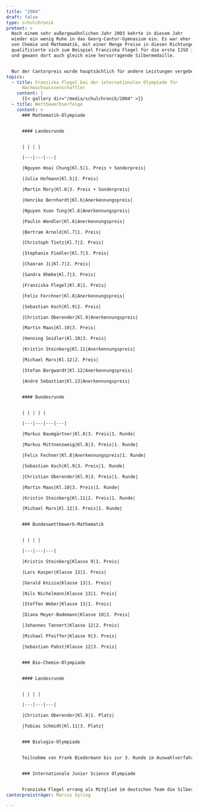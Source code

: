 ```yaml
---
title: "2004"
draft: false
type: schulchronik
pretext: >
  Nach einem sehr außergewöhnlichen Jahr 2003 kehrte in diesem Jahr
  wieder ein wenig Ruhe in das Georg-Cantor-Gymnasium ein. Es war eher das Jahr
  von Chemie und Mathematik, mit einer Menge Preise in diesen Richtungen. So
  qualifizierte sich zum Beispiel Franziska Flegel für die erste IJSO in Jakarta
  und gewann dort auch gleich eine hervorragende Silbermedaille.


  Nur der Cantorpreis wurde hauptsächlich für andere Leistungen vergeben. Der Preisträger dieses Jahres ist sehr engagiert und initiierte im November 2003 als Schülersprecher den Schülerstreik. Marcus Syring hat diesen Preis auf jeden Fall verdient und schließt sich mit seiner außergewöhnlichen Arbeit für die Schule als neunter Preisträger in die Reihe großer Cantorianer an.
topics:
  - title: Franziska Flegel bei der internationalen Olympiade für
      Nachwuchswissenschaftler
    content: |
      {{< gallery dir="/media/schulchronik/2004" >}}
  - title: Wettbewerbserfolge
    content: >
      ### Mathematik-Olympiade


      #### Landesrunde


      | | | |

      |---|---|---|

      |Nguyen Hoai Chung|Kl.5|1. Preis + Sonderpreis|

      |Julia Hofmann|Kl.5|2. Preis|

      |Martin Mory|Kl.6|3. Preis + Sonderpreis|

      |Henrike Bernhardt|Kl.6|Anerkennungspreis|

      |Nguyen Xuan Tung|Kl.6|Anerkennungspreis|

      |Paulin Wendler|Kl.6|Anerkennungspreis|

      |Bertram Arnold|Kl.7|1. Preis|

      |Christoph Tietz|Kl.7|2. Preis|

      |Stephanie Fiedler|Kl.7|3. Preis|

      |Chaoran Ji|Kl.7|2. Preis|

      |Sandra Ohmke|Kl.7|3. Preis|

      |Franziska Flegel|Kl.8|1. Preis|

      |Felix Ferchner|Kl.8|Anerkennungspreis|

      |Sebastian Koch|Kl.9|2. Preis|

      |Christian Oberender|Kl.9|Anerkennungspreis|

      |Martin Maas|Kl.10|3. Preis|

      |Henning Seidler|Kl.10|3. Preis|

      |Kristin Steinberg|Kl.11|Anerkennungspreis|

      |Michael Marx|Kl.12|2. Preis|

      |Stefan Borgwardt|Kl.12|Anerkennungspreis|

      |André Sebastian|Kl.13|Anerkennungspreis|


      #### Bundesrunde


      | | | | |

      |---|---|---|---|

      |Markus Baumgärtner|Kl.8|3. Preis|1. Runde|

      |Markus Mittnenzweig|Kl.8|3. Preis|1. Runde|

      |Felix Fechner|Kl.8|Anerkennungspreis|1. Runde|

      |Sebastian Koch|Kl.9|3. Preis|1. Runde|

      |Christian Oberender|Kl.9|3. Preis|1. Runde|

      |Martin Maas|Kl.10|3. Preis|1. Runde|

      |Kristin Steinberg|Kl.11|2. Preis|1. Runde|

      |Michael Marx|Kl.12|3. Preis|1. Runde|


      ### Bundeswettbewerb-Mathematik


      | | | |

      |---|---|---|

      |Kristin Steinberg|Klasse 9|1. Preis|

      |Lars Kasper|Klasse 13|1. Preis|

      |Gerald Knizia|Klasse 13|1. Preis|

      |Nils Nichelmann|Klasse 13|1. Preis|

      |Steffen Weber|Klasse 13|1. Preis|

      |Diana Meyer-Bodemann|Klasse 10|2. Preis|

      |Johannes Tannert|Klasse 12|2. Preis|

      |Michael Pfeiffer|Klasse 9|3. Preis|

      |Sebastian Pabst|Klasse 12|3. Preis|


      ### Bio-Chemie-Olympiade


      #### Landesrunde


      | | | |

      |---|---|---|

      |Christian Oberender|Kl.9|1. Platz|

      |Tobias Schmidt|Kl.11|3. Platz|


      ### Biologie-Olympiade


      Teilnahme von Frank Biedermann bis zur 3. Runde im Auswahlverfahren für das deutsche Team


      ### Internationale Junior Science Olympiade


      Franziska Flegel errang als Mitglied im deutschen Team die Silbermedaille
cantorpreisträger: Marcus Syring

---
```

